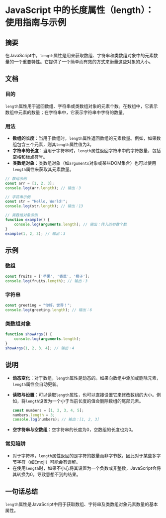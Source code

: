 <!--
Meta Description: # JavaScript 中的长度属性（length）：使用指南与示例 ## 摘要 在JavaScript中，`length`属性是用来获取数组、字符串和类数组对象中的元素数量的一个重要特性。它提供了一个简单而有效的方式来衡量这些对象的大小。 ## 文档 ### 目的 `length`属性用于返回数...
Meta Keywords: length, console, log, javascript, const
-->

# JavaScript 中的长度属性（length）：使用指南与示例

## 摘要
在JavaScript中，`length`属性是用来获取数组、字符串和类数组对象中的元素数量的一个重要特性。它提供了一个简单而有效的方式来衡量这些对象的大小。

## 文档
### 目的
`length`属性用于返回数组、字符串或类数组对象的元素个数。在数组中，它表示数组中元素的数量；在字符串中，它表示字符串中字符的数量。

### 用法
- **数组的长度**：当用于数组时，`length`属性返回数组的元素数量。例如，如果数组包含三个元素，则其`length`属性值为3。
- **字符串的长度**：当用于字符串时，`length`属性返回字符串中的字符数量，包括空格和标点符号。
- **类数组对象**：类数组对象（如`arguments`对象或某些DOM集合）也可以使用`length`属性来获取其元素数量。

```javascript
// 数组示例
const arr = [1, 2, 3];
console.log(arr.length); // 输出：3

// 字符串示例
const str = "Hello, World!";
console.log(str.length); // 输出：13

// 类数组对象示例
function example() {
    console.log(arguments.length); // 输出：传入的参数个数
}
example(1, 2, 3); // 输出：3
```

## 示例
### 数组
```javascript
const fruits = ['苹果', '香蕉', '橙子'];
console.log(fruits.length); // 输出：3
```

### 字符串
```javascript
const greeting = "你好，世界！";
console.log(greeting.length); // 输出：6
```

### 类数组对象
```javascript
function showArgs() {
    console.log(arguments.length);
}
showArgs(1, 2, 3, 4); // 输出：4
```

## 说明
- **动态变化**：对于数组，`length`属性是动态的。如果向数组中添加或删除元素，`length`属性会自动更新。
- **读取与设置**：可以读取`length`属性，也可以直接设置它来修改数组的大小。例如，将`length`设置为一个小于当前长度的值会删除数组的尾部元素。
  
  ```javascript
  const numbers = [1, 2, 3, 4, 5];
  numbers.length = 3;
  console.log(numbers); // 输出：[1, 2, 3]
  ```

- **空字符串与空数组**：空字符串的长度为0，空数组的长度也为0。

### 常见陷阱
- 对于字符串，`length`属性返回的是字符的数量而非字节数，因此对于某些多字节字符（如Emoji）可能会有误解。
- 在使用`length`时，如果不小心将其设置为一个负数或非整数，JavaScript会将其转换为0，导致意想不到的结果。

## 一句话总结
`length`属性是JavaScript中用于获取数组、字符串及类数组对象元素数量的基本属性。